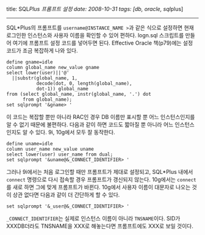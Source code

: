title: SQL*Plus 프롬프트 설정
date: 2008-10-31
tags: [db, oracle, sql*plus]

---
SQL*Plus의 프롬프트를 `username@INSTANCE_NAME >`과 같은 식으로 설정하면 현재 로그인한 인스턴스와 사용자 이름을 확인할 수 있어 편하다. logn.sql 스크립트를 만들어 여기에 프롬프트 설정 코드를 넣어두면 된다. Effective Oracle 책(p79)에는 설정 코드가 조금 복잡하게 나와 있다.
<!--more-->

```
define gname=idle
column global_name new_value gname
select lower(user)||'@'
  ||substr(global_name, 1,
           decode(dot, 0, length(global_name),
           dot-1)) global_name
from (select global_name, instr(global_name, '.') dot
      from global_name);
set sqlprompt '&gname> '
```
이 코드는 복잡할 뿐만 아니라 RAC인 경우 DB 이름만 표시할 뿐 어느 인스턴스인지를 알 수 없기 때문에 불편하다. 다음과 같이 하면 코드도 짧아질 뿐 아니라 어느 인스턴스인지도 알 수 있다. 9i, 10g에서 모두 잘 동작한다.
```
define uname=idle
column user_name new_value uname
select lower(user) user_name from dual;
set sqlprompt '&uname@&_CONNECT_IDENTIFIER> '
```
그러나 9i에서는 처음 로그인할 때만 프롬프트가 제대로 설정되고, SQL*Plus 내에서 `connect` 명령으로 다시 접속할 경우 프롬프트가 갱신되지 않는다. 10g에서는 `connect`를 새로 하면 그에 맞게 프롬프트가 바뀐다.
10g에서 사용자 이름이 대문자로 나오는 것이 상관 없다면 다음과 같이 더 간단하게 할 수 있다.
```
set sqlprompt '&_user@&_CONNECT_IDENTIFIER> '
```
`_CONNECT_IDENTIFIER`는 실제로 인스턴스 이름이 아니라 `TNSNAME`이다. SID가 XXXDB더라도 TNSNAME을 XXX로 해놓는다면 프롬프트에도 XXX로 보일 것이다.
